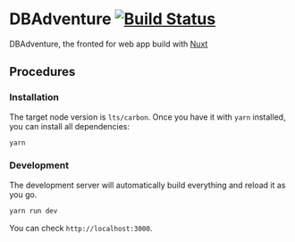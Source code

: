 # DBAdventure [![Build Status](https://travis-ci.org/DBAdventure/web.svg?branch=master)](https://travis-ci.org/DBAdventure/web)

DBAdventure, the fronted for web app build with [Nuxt](https://github.com/nuxt/nuxt.js/)

## Procedures

### Installation

The target node version is `lts/carbon`. Once you have it with `yarn` installed, you can install all
dependencies:

```bash
yarn
```

### Development

The development server will automatically build everything and reload it as you go.

```bash
yarn run dev
```

You can check `http://localhost:3000`.

